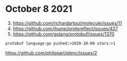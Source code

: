 # October 8 2021

3. https://github.com/richardartoul/molecule/issues/11
2. https://github.com/jhump/protoreflect/issues/427
1. https://github.com/golang/protobuf/issues/1370

~~~
protobuf language:go pushed:>2020-10-08 stars:>1
~~~

https://github.com/philpearl/plenc/issues/2
